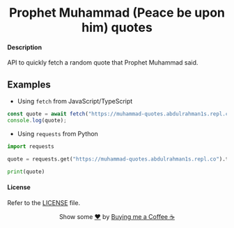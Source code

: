 <h1 align="center">Prophet Muhammad (Peace be upon him) quotes</h1>

#### Description
API to quickly fetch a random quote that Prophet Muhammad said.

## Examples

- Using `fetch` from JavaScript/TypeScript
```js
const quote = await fetch("https://muhammad-quotes.abdulrahman1s.repl.co").then(r => r.text());
console.log(quote);
```

- Using `requests` from Python
```py
import requests

quote = requests.get("https://muhammad-quotes.abdulrahman1s.repl.co").text

print(quote)
```

<!-- START template/license.md -->
#### License
Refer to the [LICENSE](LICENSE) file.
<!-- END template/license.md -->

<!-- START template/donate.md -->
<div align="center">
    Show some <a href="https://quran.com/en/saba/39">❤️</a> by <a href="https://ko-fi.com/themaestro">Buying me a Coffee ☕</a>
</div>
<!-- END template/donate.md -->
